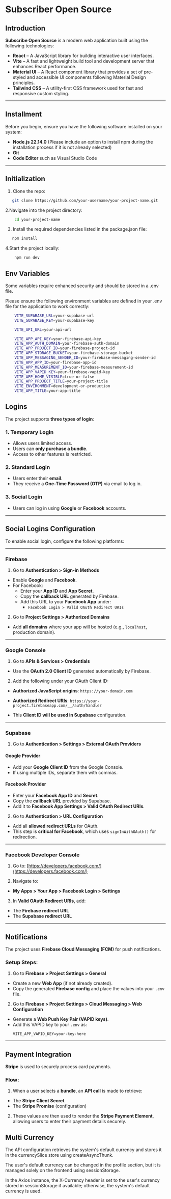 # Subscriber Open Source

## **Introduction**

**Subscribe Open Source** is a modern web application built using the following technologies:

- **React** – A JavaScript library for building interactive user interfaces.
- **Vite** – A fast and lightweight build tool and development server that enhances React performance.
- **Material UI** – A React component library that provides a set of pre-styled and accessible UI components following Material Design principles.
- **Tailwind CSS** – A utility-first CSS framework used for fast and responsive custom styling.

---

## **Installment**

Before you begin, ensure you have the following software installed on your system:

- **Node.js 22.14.0** (Please include an option to install npm during the installation process if it is not already selected)
- **Git**
- **Code Editor** such as Visual Studio Code

---

## **Initialization**

1. Clone the repo:

```bash
   git clone https://github.com/your-username/your-project-name.git
```

2.Navigate into the project directory:

```bash
    cd your-project-name
```

3. Install the required dependencies listed in the package.json file:

```bash
   npm install
```

4.Start the project locally:

```bash
    npm run dev
```

## **Env Variables**

Some variables require enhanced security and should be stored in a .env file.

Please ensure the following environment variables are defined in your .env file for the application to work correctly:

```bash
    VITE_SUPABASE_URL=your-supabase-url
    VITE_SUPABASE_KEY=your-supabase-key

    VITE_API_URL=your-api-url

    VITE_APP_API_KEY=your-firebase-api-key
    VITE_APP_AUTH_DOMAIN=your-firebase-auth-domain
    VITE_APP_PROJECT_ID=your-firebase-project-id
    VITE_APP_STORAGE_BUCKET=your-firebase-storage-bucket
    VITE_APP_MESSAGING_SENDER_ID=your-firebase-messaging-sender-id
    VITE_APP_APP_ID=your-firebase-app-id
    VITE_APP_MEASUREMENT_ID=your-firebase-measurement-id
    VITE_APP_VAPID_KEY=your-firebase-vapid-key
    VITE_APP_HOME_VISIBLE=true-or-false
    VITE_APP_PROJECT_TITLE=your-project-title
    VITE_ENVIRONMENT=development-or-production
    VITE_APP_TITLE=your-app-title
```

## **Logins**

The project supports **three types of login**:

### 1. **Temporary Login**

- Allows users limited access.
- Users can **only purchase a bundle**.
- Access to other features is restricted.

### 2. **Standard Login**

- Users enter their **email**.
- They receive a **One-Time Password (OTP)** via email to log in.

### 3. **Social Login**

- Users can log in using **Google** or **Facebook** accounts.

---

## **Social Logins Configuration**

To enable social login, configure the following platforms:

---

### **Firebase**

1. Go to **Authentication > Sign-in Methods**

- Enable **Google** and **Facebook**.
- For Facebook:
  - Enter your **App ID** and **App Secret**.
  - Copy the **callback URL** generated by Firebase.
  - Add this URL to your **Facebook App** under:
    - `Facebook Login > Valid OAuth Redirect URIs`

2. Go to **Project Settings > Authorized Domains**

- Add **all domains** where your app will be hosted (e.g., `localhost`, production domain).

---

### **Google Console**

1. Go to **APIs & Services > Credentials**

- Use the **OAuth 2.0 Client ID** generated automatically by Firebase.

2. Add the following under your OAuth Client ID:

- **Authorized JavaScript origins**:
  `https://your-domain.com`
- **Authorized Redirect URIs**:
  `https://your-project.firebaseapp.com/__/auth/handler`

- This **Client ID will be used in Supabase** configuration.

---

### **Supabase**

1. Go to **Authentication > Settings > External OAuth Providers**

#### Google Provider

- Add your **Google Client ID** from the Google Console.
- If using multiple IDs, separate them with commas.

#### Facebook Provider

- Enter your **Facebook App ID** and **Secret**.
- Copy the **callback URL** provided by Supabase.
- Add it to **Facebook App Settings > Valid OAuth Redirect URIs**.

2. Go to **Authentication > URL Configuration**

- Add all **allowed redirect URLs** for OAuth.
- This step is **critical for Facebook**, which uses `signInWithOAuth()` for redirection.

---

### **Facebook Developer Console**

1. Go to: [https://developers.facebook.com/](https://developers.facebook.com/)

2. Navigate to:

- **My Apps > Your App > Facebook Login > Settings**

3. In **Valid OAuth Redirect URIs**, add:

- The **Firebase redirect URL**
- The **Supabase redirect URL**

---

## **Notifications**

The project uses **Firebase Cloud Messaging (FCM)** for push notifications.

### Setup Steps:

1. Go to **Firebase > Project Settings > General**

- Create a new **Web App** (if not already created).
- Copy the generated **Firebase config** and place the values into your `.env` file.

2. Go to **Firebase > Project Settings > Cloud Messaging > Web Configuration**

- Generate a **Web Push Key Pair (VAPID keys)**.
- Add this VAPID key to your `.env` as:
  ```env
  VITE_APP_VAPID_KEY=your-key-here
  ```

---

## **Payment Integration**

**Stripe** is used to securely process card payments.

### Flow:

1. When a user selects a **bundle**, an **API call** is made to retrieve:

- The **Stripe Client Secret**
- The **Stripe Promise** (configuration)

2. These values are then used to render the **Stripe Payment Element**, allowing users to enter their payment details securely.

## **Multi Currency**

The API configuration retrieves the system's default currency and stores it in the currencySlice store using createAsyncThunk.

The user's default currency can be changed in the profile section, but it is managed solely on the frontend using sessionStorage.

In the Axios instance, the X-Currency header is set to the user's currency stored in sessionStorage if available; otherwise, the system's default currency is used.
